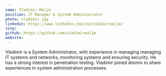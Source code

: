 ```yaml
---
name: Vladimir Maljm
position: IT Manager & System Administrator
photo: vladimir.jpg
linkedin: https://www.linkedin.com/in/vladimirmaljm/
xing: 
github: https://github.com/vladimirmaljm
website: 
---
```

Vladimir is a System Administrator, with experience in managing managing IT systems and networks, monitoring systems and ensuring security. He has a strong interest in penetration testing. Vladimir joined Atomiv to share experiences in system administration processes.